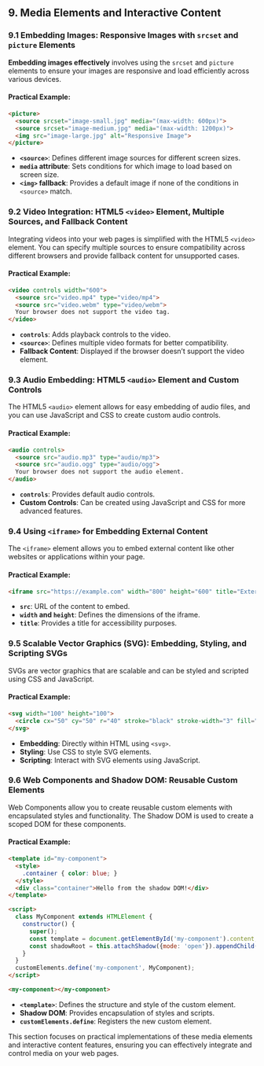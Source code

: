## 9. Media Elements and Interactive Content

### 9.1 Embedding Images: Responsive Images with `srcset` and `picture` Elements

**Embedding images effectively** involves using the `srcset` and `picture` elements to ensure your images are responsive and load efficiently across various devices.

#### Practical Example:
```html
<picture>
  <source srcset="image-small.jpg" media="(max-width: 600px)">
  <source srcset="image-medium.jpg" media="(max-width: 1200px)">
  <img src="image-large.jpg" alt="Responsive Image">
</picture>
```

- **`<source>`**: Defines different image sources for different screen sizes.
- **`media` attribute**: Sets conditions for which image to load based on screen size.
- **`<img>` fallback**: Provides a default image if none of the conditions in `<source>` match.

### 9.2 Video Integration: HTML5 `<video>` Element, Multiple Sources, and Fallback Content

Integrating videos into your web pages is simplified with the HTML5 `<video>` element. You can specify multiple sources to ensure compatibility across different browsers and provide fallback content for unsupported cases.

#### Practical Example:
```html
<video controls width="600">
  <source src="video.mp4" type="video/mp4">
  <source src="video.webm" type="video/webm">
  Your browser does not support the video tag.
</video>
```

- **`controls`**: Adds playback controls to the video.
- **`<source>`**: Defines multiple video formats for better compatibility.
- **Fallback Content**: Displayed if the browser doesn’t support the video element.

### 9.3 Audio Embedding: HTML5 `<audio>` Element and Custom Controls

The HTML5 `<audio>` element allows for easy embedding of audio files, and you can use JavaScript and CSS to create custom audio controls.

#### Practical Example:
```html
<audio controls>
  <source src="audio.mp3" type="audio/mp3">
  <source src="audio.ogg" type="audio/ogg">
  Your browser does not support the audio element.
</audio>
```

- **`controls`**: Provides default audio controls.
- **Custom Controls**: Can be created using JavaScript and CSS for more advanced features.

### 9.4 Using `<iframe>` for Embedding External Content

The `<iframe>` element allows you to embed external content like other websites or applications within your page.

#### Practical Example:
```html
<iframe src="https://example.com" width="800" height="600" title="External Content"></iframe>
```

- **`src`**: URL of the content to embed.
- **`width` and `height`**: Defines the dimensions of the iframe.
- **`title`**: Provides a title for accessibility purposes.

### 9.5 Scalable Vector Graphics (SVG): Embedding, Styling, and Scripting SVGs

SVGs are vector graphics that are scalable and can be styled and scripted using CSS and JavaScript.

#### Practical Example:
```html
<svg width="100" height="100">
  <circle cx="50" cy="50" r="40" stroke="black" stroke-width="3" fill="red" />
</svg>
```

- **Embedding**: Directly within HTML using `<svg>`.
- **Styling**: Use CSS to style SVG elements.
- **Scripting**: Interact with SVG elements using JavaScript.

### 9.6 Web Components and Shadow DOM: Reusable Custom Elements

Web Components allow you to create reusable custom elements with encapsulated styles and functionality. The Shadow DOM is used to create a scoped DOM for these components.

#### Practical Example:
```html
<template id="my-component">
  <style>
    .container { color: blue; }
  </style>
  <div class="container">Hello from the shadow DOM!</div>
</template>

<script>
  class MyComponent extends HTMLElement {
    constructor() {
      super();
      const template = document.getElementById('my-component').content;
      const shadowRoot = this.attachShadow({mode: 'open'}).appendChild(template.cloneNode(true));
    }
  }
  customElements.define('my-component', MyComponent);
</script>

<my-component></my-component>
```

- **`<template>`**: Defines the structure and style of the custom element.
- **Shadow DOM**: Provides encapsulation of styles and scripts.
- **`customElements.define`**: Registers the new custom element.

This section focuses on practical implementations of these media elements and interactive content features, ensuring you can effectively integrate and control media on your web pages.
